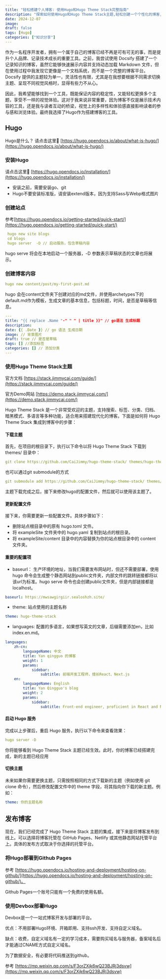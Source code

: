 ```yaml
---
title: "轻松搭建个人博客: 使用Hugo和Hugo Theme Stack完整指南"
description: "探索如何使用Hugo和Hugo Theme Stack主题,轻松创建一个个性化的博客,记录生活与思考"
date: 2024-12-07
image: 
draft: false
tags: [Hugo]
categories: ["知识分享"]
---
```


作为一名程序开发者，拥有一个属于自己的博客已经不再是可有可无的事，而是提升个人品牌、记录技术成长的重要工具。之前，我尝试使用 Docsify 搭建了一个记录知识的博客，虽然它能够快速展示内容并支持动态加载 Markdown 文件，但在使用过程中我发现它更像是一个文档系统，而不是一个完整的博客平台。Docsify 提供的主题较为单一，灵活性也有限，尤其是在我想要根据不同需求切换主题、呈现不同视觉风格时，显得有些力不从心。

因此，我希望能够找到一个工具，既能保证内容的稳定性，又能轻松更换多个主题，享受不一样的视觉体验。这对于我来说非常重要，因为博客不仅是展示技术内容的工具，还是我与读者互动的桥梁，视觉上的多样性和体验感直接影响读者的参与感和浏览体验。最终我选择了Hugo作为搭建博客的工具。

## Hugo

 Hugo是什么？ 请点击这里🫱 [https://hugo.opendocs.io/about/what-is-hugo/](https://hugo.opendocs.io/about/what-is-hugo/)

### 安装Hugo

请点击这里🫱 [https://hugo.opendocs.io/installation/](https://hugo.opendocs.io/installation/)

* 安装之前，需要安装go、git
* Hugo不要安装标准版，请安装extend版本，因为支持Sass与Webp格式图片

### 创建站点

参考[https://hugo.opendocs.io/getting-started/quick-start/](https://hugo.opendocs.io/getting-started/quick-start/)
```yaml
 hugo new site blogs
 cd blogs
 hugo server  -D // 启动服务，包含草稿内容
```

hugo serve 将会在本地启动一个服务器，-D 参数表示草稿状态的文章也将展示。

### 创建博客内容

```yaml
hugo new content/post/my-first-post.md
```

hugo 会在content文件夹下创建对应的md文件，并使用archetypes下的default.md作为模板，生成文章的基本信息，包括标题，时间，是否是草稿等信息。

```yaml
---
title: "{{ replace .Name "-" " " | title }}" // go语法 生成标题
description: 
date: {{ .Date }} // go 语法 生成日期
image: // 背景图片
draft: true // 是否是草稿
tags: [] //添加标签
categories: [] // 添加分类
---
```

### 使用Hugo Theme Stack主题

官方文档 [https://stack.jimmycai.com/guide/](https://stack.jimmycai.com/guide/)

官方Demo网站 [https://demo.stack.jimmycai.com/](https://demo.stack.jimmycai.com/)

Hugo Theme Stack 是一个非常受欢迎的主题，支持搜索、标签、分类、归档、暗黑模式、多语言等多种功能，适合用来搭建现代化的博客。下面是如何将 Hugo Theme Stack 集成到博客中的步骤：

#### 下载主题

首先，在项目的根目录下，执行以下命令以将 Hugo Theme Stack 下载到 themes/ 目录中：

```yaml
git clone https://github.com/CaiJimmy/hugo-theme-stack/ themes/hugo-theme-stack
```

也可以通过git submodule的方式

```yaml
git submodule add https://github.com/CaiJimmy/hugo-theme-stack/ themes/hugo-theme-stack
```

主题下载完成之后，接下来修改hugo的配置文件，然后就可以使用该主题了。

#### 更新配置文件

接下来，你需要更新一些配置文件。具体步骤如下：
* 删除站点根目录中的原有 hugo.toml 文件。
* 将 exampleSite 文件夹中的 hugo.yaml 复制到站点的根目录。
* 将 exampleSite/content 目录中的内容替换为你的站点根目录中的 content 文件夹。

#### 重要的配置项

- baseurl： 生产环境的地址，当我们需要发布网站时，但还不需要部署，使用hugo 命令会生成整个静态网站到public文件夹，内部文件的跳转链接都将以该url为标准。hugo serve 命令也会创建public文件夹，但是内部链接都是localhost。

```yaml
baseurl: https://mwsawgirgiir.sealoshzh.site/
```

- theme: 站点使用的主题名称

```yaml
theme: hugo-theme-stack
```

- languages: 配置的多语言，如果想写英文的文章，后缀需要添加en，比如index.en.md。

```yaml
languages:
    zh-cn:
        languageName: 中文
        title: Yan qingguo 的博客
        weight: 1
        params:
            sidebar:
                subtitle: 前端开发工程师，擅长React、Next.js
    en:
        languageName: English
        title: Yan Qingguo's blog
        weight: 2
        params:
            sidebar:
                subtitle: Front-end engineer, proficient in React and Next.js
```


#### 启动 Hugo 服务

完成以上步骤后，重启 Hugo 服务，执行以下命令来查看效果：
```yaml
hugo server -D
```
你将能够看到 Hugo Theme Stack 主题已经生效。此时，你的博客已经搭建完成，新的主题已经应用

#### 切换主题

未来如果你需要更换主题，只需按照相同的方式下载新的主题（例如使用 git clone 命令），然后修改配置文件中的 theme 字段，将其指向你下载的新主题。例如：
```yaml
theme: 你的主题名称
```

## 发布博客

现在，我们已经完成了 Hugo Theme Stack 主题的集成，接下来是将博客发布到线上。可以选择将博客托管在 GitHub Pages、Netlify 或其他静态网站托管平台上。具体的发布方式取决于你选择的托管平台。

### 将Hugo部署到Github Pages

参考 [https://hugo.opendocs.io/hosting-and-deployment/hosting-on-github/](https://hugo.opendocs.io/hosting-and-deployment/hosting-on-github/)。

Github Pages一个账号只能有一个免费的使用名额。

### 使用Devbox部署Hugo

Devbox是一个一站式博客开发与部署的平台。

优点：不用部署Hugo环境、开箱即用、支持ssh开发、支持自定义域名。

缺点：收费，自定义域名有一定的学习成本，需要购买域名与服务器，备案域名后才能通过CNAME方式自定义域名。

为了数据安全，有必要将代码推送到github。

参考 [https://mp.weixin.qq.com/s/F3orZXjk6wQ23BJRj3dsvw](https://mp.weixin.qq.com/s/F3orZXjk6wQ23BJRj3dsvw)